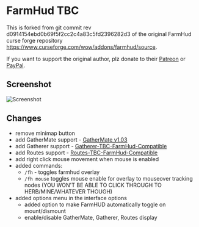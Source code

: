 # FarmHud TBC

This is forked from git commit rev d0914154ebd0b69f5f2cc2c4a83c5fd2396282d3 of the original  FarmHud curse forge repository https://www.curseforge.com/wow/addons/farmhud/source.

If you want to support the original author, plz donate to their [Patreon](https://www.patreon.com/bePatron?u=12558524) or [PayPal](https://www.curseforge.com/linkout?remoteUrl=https://www.paypal.com/cgi-bin/webscr?return=https://www.curseforge.com/members/hizuro/projects&cancel_return=https://www.curseforge.com/members/hizuro/projects&item_name=Hizuros+AddOns+on+curseforge&cn=Add+special+instructions+to+the+addon+author()&business=paypal@hizuro.de&bn=PP-DonationsBF:btn_donateCC_LG.gif:NonHosted&lc=US&cmd=_donations&rm=1&no_shipping=1&currency_code=EUR).

## Screenshot

![Screenshot](../readme-media/screenshot/sample.jpg)

## Changes

- remove minimap button
- add GatherMate support - [GatherMate v1.03](https://www.wowace.com/projects/gathermate/files/201533)
- add Gatherer support - [Gatherer-TBC-FarmHud-Compatible](https://github.com/XiconQoo/Gatherer-TBC-FarmHud-Compatible)
- add Routes support - [Routes-TBC-FarmHud-Compatible](https://github.com/XiconQoo/Routes-TBC-FarmHud-Compatible)
- add right click mouse movement when mouse is enabled
- added commands:
    - `/fh` - toggles farmhud overlay
    - `/fh mouse` toggles mouse enable for overlay to mouseover tracking nodes (YOU WON'T BE ABLE TO CLICK THROUGH TO HERB/MINE/WHATEVER THOUGH)
- added options menu in the interface options
    - added option to make FarmHUD automatically toggle on mount/dismount
    - enable/disable GatherMate, Gatherer, Routes display